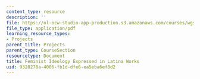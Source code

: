 ```yaml
---
content_type: resource
description: ''
file: https://ol-ocw-studio-app-production.s3.amazonaws.com/courses/wgs-s10-special-topics-in-women-gender-studies-seminar-latina-womens-voices-spring-2010/9328278a4006fb1ddfe6ea5eba6ef8d2_MITWGS_S10S10_fnl_feminist.pdf
file_type: application/pdf
learning_resource_types:
- Projects
parent_title: Projects
parent_type: CourseSection
resourcetype: Document
title: Feminist Ideology Expressed in Latina Works
uid: 9328278a-4006-fb1d-dfe6-ea5eba6ef8d2
---
```

